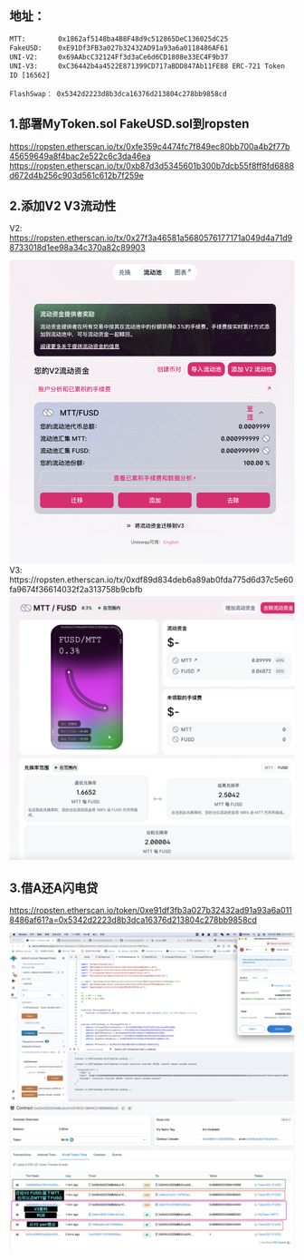 ## 地址：
    MTT:        0x1862af5148ba4B8F48d9c512865DeC136025dC25
    FakeUSD:    0xE91Df3FB3a027b32432AD91a93a6a0118486AF61
    UNI-V2:     0x69AAbcC32124Ff3d3aCe6d6CD1808e33EC4F9b37
    UNI-V3:     0xC36442b4a4522E871399CD717aBDD847Ab11FE88 ERC-721 Token ID [16562]
    
    FlashSwap： 0x5342d2223d8b3dca16376d213804c278bb9858cd    
## 1.部署MyToken.sol FakeUSD.sol到ropsten    
  https://ropsten.etherscan.io/tx/0xfe359c4474fc7f849ec80bb700a4b2f77b45659649a8f4bac2e522c6c3da46ea
  https://ropsten.etherscan.io/tx/0xb87d3d5345601b300b7dcb55f8ff8fd6888d672d4b256c903d561c612b7f259e

  
## 2.添加V2 V3流动性 
   V2:  https://ropsten.etherscan.io/tx/0x27f3a46581a5680576177171a049d4a71d98733018d1ee98a34c370a82c89903
   <div align=center><img src="https://github.com/ferrarif1/OK-HomeWork/blob/main/W5/picture/V2%E6%B5%81%E5%8A%A8%E6%80%A7.png" width="680px"></div>
   V3:  https://ropsten.etherscan.io/tx/0xdf89d834deb6a89ab0fda775d6d37c5e60fa9674f36614032f2a313758b9cbfb
   <div align=center><img src="https://github.com/ferrarif1/OK-HomeWork/blob/main/W5/picture/V3%E6%B5%81%E5%8A%A8%E6%80%A7-2.png" width="680px"></div>
   
   
## 3.借A还A闪电贷 
   https://ropsten.etherscan.io/token/0xe91df3fb3a027b32432ad91a93a6a0118486af61?a=0x5342d2223d8b3dca16376d213804c278bb9858cd  
   <div align=center><img src="https://github.com/ferrarif1/OK-HomeWork/blob/main/W5/picture/%E5%A5%97%E5%88%A9.png" width="880px"></div>    
    
   <div align=center><img src="https://github.com/ferrarif1/OK-HomeWork/blob/main/W5/picture/%E9%97%AA%E7%94%B5%E8%B4%B7.png" width="880px"></div>   
    
